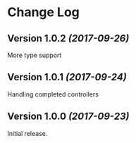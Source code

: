 Change Log
==========

Version 1.0.2 *(2017-09-26)*
----------------------------
More type support


Version 1.0.1 *(2017-09-24)*
----------------------------

Handling completed controllers

Version 1.0.0 *(2017-09-23)*
----------------------------

Initial release.

